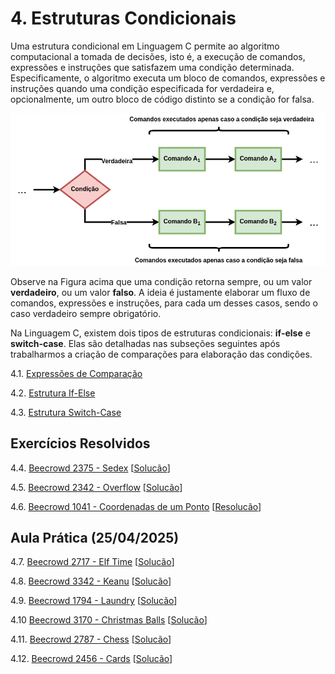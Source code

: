 # 4. Estruturas Condicionais

Uma estrutura condicional em Linguagem C permite ao algoritmo computacional a tomada de decisões, isto é, a execução de comandos, expressões e instruções que satisfazem uma condição determinada. Especificamente, o algoritmo executa um bloco de comandos, expressões e instruções quando uma condição especificada for verdadeira e, opcionalmente, um outro bloco de código distinto se a condição for falsa.

![Fluxograma if-else](images/ifelse_flowchart.png)

Observe na Figura acima que uma condição retorna sempre, ou um valor **verdadeiro**, ou um valor **falso**. A ideia é justamente elaborar um fluxo de comandos, expressões e instruções, para cada um desses casos, sendo o caso verdadeiro sempre obrigatório.

Na Linguagem C, existem dois tipos de estruturas condicionais: **if-else** e **switch-case**. Elas são detalhadas nas subseções seguintes após trabalharmos a criação de comparações para elaboração das condições.

4.1. [Expressões de Comparação](comparacao.md)

4.2. [Estrutura If-Else](ifelse.md)

4.3. [Estrutura Switch-Case](switchcase.md)

## Exercícios Resolvidos

4.4. [Beecrowd 2375 - Sedex](https://judge.beecrowd.com/pt/problems/view/2375) [[Solucão](beecrowd_2375.md)]

4.5. [Beecrowd 2342 - Overflow](https://judge.beecrowd.com/pt/problems/view/2342) [[Solucão](upsolving/beecrowd_2342.c)]

4.6. [Beecrowd 1041 - Coordenadas de um Ponto](https://judge.beecrowd.com/pt/problems/view/1041) [[Resolucão](beecrowd_1041.md)]


## Aula Prática (25/04/2025)

4.7. [Beecrowd 2717 - Elf Time](https://judge.beecrowd.com/pt/problems/view/2717) [[Solucão](upsolving/beecrowd_2717.c)]

4.8. [Beecrowd 3342 - Keanu](https://judge.beecrowd.com/pt/problems/view/3342) [[Solucão](upsolving/beecrowd_3342.c)]

4.9. [Beecrowd 1794 - Laundry](https://judge.beecrowd.com/pt/problems/view/1794) [[Solucão](upsolving/beecrowd_1794.c)]

4.10 [Beecrowd 3170 - Christmas Balls](https://judge.beecrowd.com/pt/problems/view/3170) [[Solucão](upsolving/beecrowd_3170.c)]

4.11. [Beecrowd 2787 - Chess](https://judge.beecrowd.com/pt/problems/view/2787) [[Solucão](upsolving/beecrowd_2787.c)]

4.12. [Beecrowd 2456 - Cards](https://judge.beecrowd.com/pt/problems/view/2456) [[Solucão](upsolving/beecrowd_2456.c)]


<!-- ## Aula Prática (22/11/2024)

4.7. [Beecrowd 1048 - Aumento de Salário](https://judge.beecrowd.com/pt/problems/view/1048) [[Solucão](beecrowd_1048.c)]

4.8. [Beecrowd 1051 - Imposto de Renda](https://judge.beecrowd.com/pt/problems/view/1051) [[Solucão](beecrowd_1051.c)]

4.9. [Beecrowd 2456 - Cartas](https://judge.beecrowd.com/pt/problems/view/2456) [[Solucão](beecrowd_2456.c)]

4.10. [Beecrowd 2579 - Nagol](https://judge.beecrowd.com/pt/problems/view/2579) [[Solucão](beecrowd_2579.c)]

4.11. [Beecrowd 3049 - Nota Cortada](https://judge.beecrowd.com/pt/problems/view/3049) [[Solucão](beecrowd_3049.c)]-->

